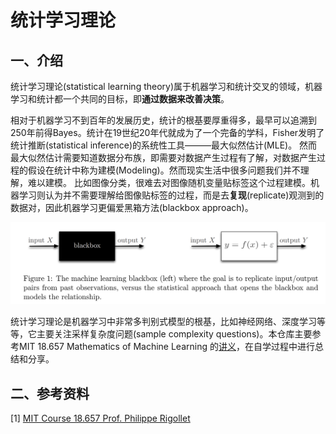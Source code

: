 # 统计学习理论
## 一、介绍
统计学习理论(statistical learning theory)属于机器学习和统计交叉的领域，机器学习和统计都一个共同的目标，即**通过数据来改善决策**。

相对于机器学习不到百年的发展历史，统计的根基要厚重得多，最早可以追溯到250年前得Bayes。统计在19世纪20年代就成为了一个完备的学科，Fisher发明了统计推断(statistical inference)的系统性工具———最大似然估计(MLE)。
然而最大似然估计需要知道数据分布族，即需要对数据产生过程有了解，对数据产生过程的假设在统计中称为建模(Modeling)。然而现实生活中很多问题我们并不理解，难以建模。
比如图像分类，很难去对图像随机变量贴标签这个过程建模。机器学习则认为并不需要理解给图像贴标签的过程，而是去**复现**(replicate)观测到的数据对，因此机器学习更偏爱黑箱方法(blackbox approach)。

![difference-ML-Statistics](resources/differences_ML_Sta.png)

统计学习理论是机器学习中非常多判别式模型的根基，比如神经网络、深度学习等等，它主要关注采样复杂度问题(sample complexity questions)。本仓库主要参考MIT 18.657 Mathematics of Machine Learning
的[讲义](reference/MIT+Mathematical+in+ML.pdf)，在自学过程中进行总结和分享。

## 二、参考资料
[1] [MIT Course 18.657 Prof. Philippe Rigollet](https://ocw.mit.edu/courses/mathematics/18-657-mathematics-of-machine-learning-fall-2015/)


